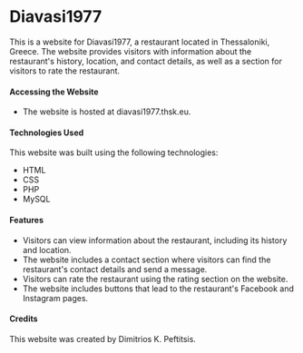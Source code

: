 # Diavasi1977
This is a website for Diavasi1977, a restaurant located in Thessaloniki, Greece. The website provides visitors with information about the restaurant's history, location, and contact details, as well as a section for visitors to rate the restaurant.

#### Accessing the Website
- The website is hosted at diavasi1977.thsk.eu.

#### Technologies Used
This website was built using the following technologies:

- HTML
- CSS
- PHP
- MySQL

#### Features
- Visitors can view information about the restaurant, including its history and location.
- The website includes a contact section where visitors can find the restaurant's contact details and send a message.
- Visitors can rate the restaurant using the rating section on the website.
- The website includes buttons that lead to the restaurant's Facebook and Instagram pages.

#### Credits
This website was created by Dimitrios K. Peftitsis.
